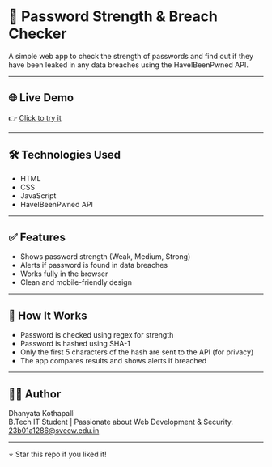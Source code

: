 # 🔐 Password Strength & Breach Checker

A simple web app to check the strength of passwords and find out if they have been leaked in any data breaches using the HaveIBeenPwned API.

---

## 🌐 Live Demo

👉 [Click to try it](https://sree1577.github.io/password-checker/)

---

## 🛠️ Technologies Used

- HTML
- CSS
- JavaScript
- HaveIBeenPwned API

---

## ✅ Features

- Shows password strength (Weak, Medium, Strong)
- Alerts if password is found in data breaches
- Works fully in the browser
- Clean and mobile-friendly design

---

## 📌 How It Works

- Password is checked using regex for strength
- Password is hashed using SHA-1
- Only the first 5 characters of the hash are sent to the API (for privacy)
- The app compares results and shows alerts if breached

---

## 👩‍💻 Author

Dhanyata Kothapalli  
B.Tech IT Student | Passionate about Web Development & Security.
23b01a1286@svecw.edu.in


---

⭐ Star this repo if you liked it!
